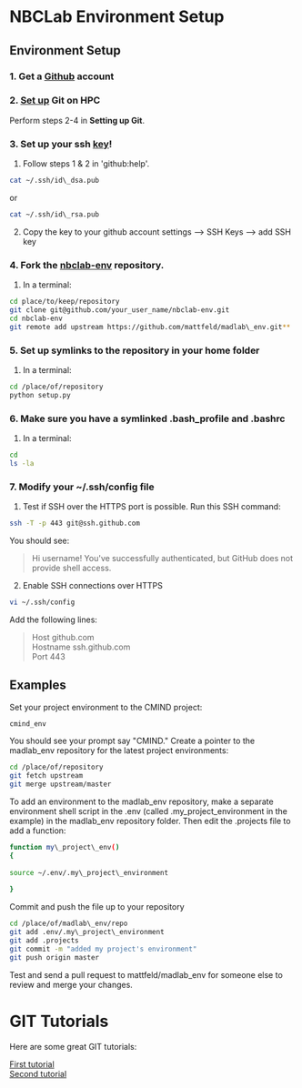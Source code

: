 NBCLab Environment Setup
======

Environment Setup
-----------------

### 1. Get a [Github](https://github.com/) account

### 2. [Set up](https://help.github.com/articles/set-up-git/) Git on HPC
Perform steps 2-4 in **Setting up Git**.

### 3. Set up your ssh [key](https://help.github.com/articles/generating-ssh-keys/)!
1. Follow steps 1 & 2 in 'github:help'.

```bash
cat ~/.ssh/id\_dsa.pub
```

or

```bash
cat ~/.ssh/id\_rsa.pub
```

2. Copy the key to your github account settings --> SSH Keys --> add SSH key

### 4. Fork the [nbclab-env](https://github.com/mattfeld/madlab_env) repository.
1. In a terminal:

```bash
cd place/to/keep/repository
git clone git@github.com/your_user_name/nbclab-env.git
cd nbclab-env
git remote add upstream https://github.com/mattfeld/madlab\_env.git**
```

### 5. Set up symlinks to the repository in your home folder
1. In a terminal:
```bash
cd /place/of/repository
python setup.py
```

### 6. Make sure you have a symlinked .bash_profile and .bashrc
1. In a terminal:
```bash
cd
ls -la
```

### 7. Modify your ~/.ssh/config file
1. Test if SSH over the HTTPS port is possible. Run this SSH command:

```bash
ssh -T -p 443 git@ssh.github.com
```

You should see:

> Hi username! You've successfully authenticated, but GitHub does not provide shell access.

2. Enable SSH connections over HTTPS

```bash
vi ~/.ssh/config
```

Add the following lines:  
> Host github.com  
> Hostname ssh.github.com  
> Port 443  

## Examples

Set your project environment to the CMIND project:

```bash
cmind_env
```

You should see your prompt say "CMIND." Create a pointer to the madlab_env repository for the latest project environments:

```bash
cd /place/of/repository
git fetch upstream
git merge upstream/master
```

To add an environment to the madlab_env repository, make a separate environment shell script in the .env (called .my_project_environment in the example) in the madlab_env repository folder. Then edit the .projects file to add a function:

```bash
function my\_project\_env()
{
  
source ~/.env/.my\_project\_environment
  
}
```

Commit and push the file up to your repository

```bash
cd /place/of/madlab\_env/repo
git add .env/.my\_project\_environment
git add .projects
git commit -m "added my project's environment"
git push origin master
```
Test and send a pull request to mattfeld/madlab_env for someone else to review and merge your changes.

# GIT Tutorials
Here are some great GIT tutorials:

[First tutorial](http://nyuccl.org/pages/gittutorial/)  
[Second tutorial](http://nbviewer.ipython.org/github/fperez/reprosw/blob/master/Version%20Control.ipynb)  
